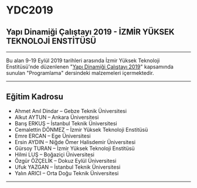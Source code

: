 # YDC2019
## Yapı Dinamiği Çalıştayı 2019 - İZMİR YÜKSEK TEKNOLOJİ ENSTİTÜSÜ
---
Bu alan 9-19 Eylül 2019 tarihleri arasında İzmir Yüksek Teknoloji Enstitüsü'nde düzenlenen "[Yapı Dinamiği Çalıştayı 2019](https://ydc.iyte.edu.tr/)" kapsamında sunulan "Programlama" dersindeki malzemeleri içermektedir.

---

## Eğitim Kadrosu

- Ahmet Anıl Dindar – Gebze Teknik Üniversitesi 
- Alkut AYTUN – Ankara Üniversitesi 
- Barış ERKUŞ – İstanbul Teknik Üniversitesi 
- Cemalettin DÖNMEZ – İzmir Yüksek Teknoloji Enstitüsü
- Emre ERCAN – Ege Üniversitesi 
- Ersin AYDIN – Niğde Ömer Halisdemir Üniversitesi 
- Gürsoy TURAN – İzmir Yüksek Teknoloji Enstitüsü 
- Hilmi LUŞ – Boğaziçi Üniversitesi 
- Özgür ÖZÇELİK – Dokuz Eylül Üniversitesi 
- Ufuk YAZGAN – İstanbul Teknik Üniversitesi 
- Yalın ARICI – Orta Doğu Teknik Üniversitesi

---

